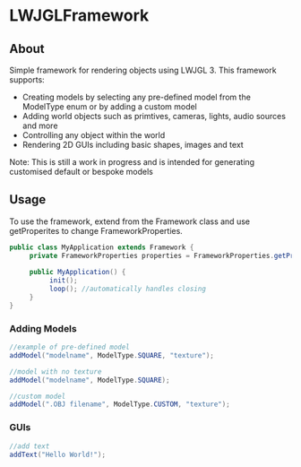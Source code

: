 # LWJGLFramework

## About
Simple framework for rendering objects using LWJGL 3. This framework supports:

* Creating models by selecting any pre-defined model from the ModelType enum or by adding a custom model 
* Adding world objects such as primtives, cameras, lights, audio sources and more 
* Controlling any object within the world 
* Rendering 2D GUIs including basic shapes, images and text 

Note: This is still a work in progress and is intended for generating customised default or bespoke models

## Usage
To use the framework, extend from the Framework class and use getProperites to change
FrameworkProperties. 
```java
public class MyApplication extends Framework {
     private FrameworkProperties properties = FrameworkProperties.getProperties();
     
     public MyApplication() {
          init();
          loop(); //automatically handles closing
     }
}
```
### Adding Models
``` java
//example of pre-defined model
addModel("modelname", ModelType.SQUARE, "texture");

//model with no texture
addModel("modelname", ModelType.SQUARE);

//custom model
addModel(".OBJ filename", ModelType.CUSTOM, "texture");
```
### GUIs

```java
//add text
addText("Hello World!");

```



